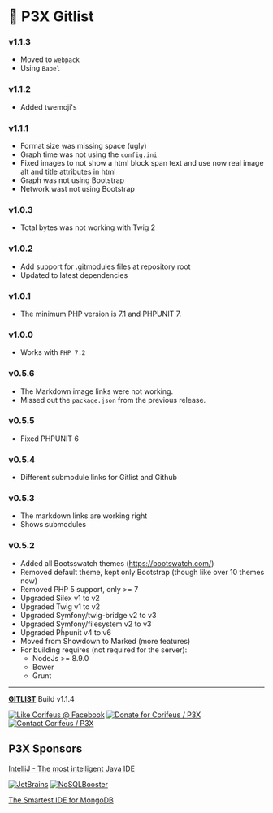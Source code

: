 [//]: #@corifeus-header

# 🤖 P3X Gitlist

                        
[//]: #@corifeus-header:end

### v1.1.3
* Moved to `webpack`
* Using `Babel`

### v1.1.2
* Added twemoji's

### v1.1.1
* Format size was missing space (ugly)
* Graph time was not using the ```config.ini```
* Fixed images to not show a html block span text and use now real image alt and title attributes in html
* Graph was not using Bootstrap
* Network wast not using Bootstrap

### v1.0.3
* Total bytes was not working with Twig 2

### v1.0.2
* Add support for .gitmodules files at repository root
* Updated to latest dependencies

### v1.0.1
* The minimum PHP version is 7.1 and PHPUNIT 7.

### v1.0.0
* Works with ```PHP 7.2```


### v0.5.6
* The Markdown image links were not working. 
* Missed out the ```package.json``` from the previous release.

### v0.5.5
* Fixed PHPUNIT 6

### v0.5.4
* Different submodule links for Gitlist and Github

### v0.5.3
* The markdown links are working right
* Shows submodules

### v0.5.2
* Added all Bootsswatch themes (https://bootswatch.com/)
* Removed default theme, kept only Bootstrap (though like over 10 themes now)
* Removed PHP 5 support, only >= 7
* Upgraded Silex v1 to v2
* Upgraded Twig v1 to v2
* Upgraded Symfony/twig-bridge v2 to v3
* Upgraded  Symfony/filesystem v2 to v3
* Upgraded Phpunit v4 to v6
* Moved from Showdown to Marked (more features)
* For building requires (not required for the server):
  * NodeJs >= 8.9.0
  * Bower
  * Grunt

   
[//]: #@corifeus-footer

---

[**GITLIST**](https://pages.corifeus.com/gitlist) Build v1.1.4 

[![Like Corifeus @ Facebook](https://img.shields.io/badge/LIKE-Corifeus-3b5998.svg)](https://www.facebook.com/corifeus.software) [![Donate for Corifeus / P3X](https://img.shields.io/badge/Donate-Corifeus-003087.svg)](https://www.paypal.com/cgi-bin/webscr?cmd=_s-xclick&hosted_button_id=QZVM4V6HVZJW6)  [![Contact Corifeus / P3X](https://img.shields.io/badge/Contact-P3X-ff9900.svg)](https://www.patrikx3.com/en/front/contact) 


## P3X Sponsors

[IntelliJ - The most intelligent Java IDE](https://www.jetbrains.com)
  
[![JetBrains](https://cdn.corifeus.com/assets/svg/jetbrains-logo.svg)](https://www.jetbrains.com/) [![NoSQLBooster](https://cdn.corifeus.com/assets/png/nosqlbooster-70x70.png)](https://www.nosqlbooster.com/)

[The Smartest IDE for MongoDB](https://www.nosqlbooster.com)
  
  
 

[//]: #@corifeus-footer:end